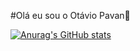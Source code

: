 #Olá eu sou o Otávio Pavan👋

[![Anurag's GitHub stats](https://github-readme-stats.vercel.app/api?username=otaviopavan)](https://github.com/otaviopavan/github-readme-stats)
